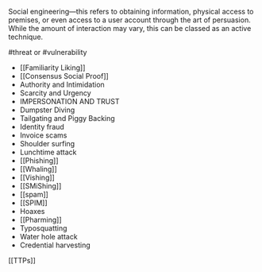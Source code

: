 Social engineering—this refers to obtaining information, physical access to premises, or even access to a user account through the art of persuasion. While the amount of interaction may vary, this can be classed as an active technique.

#threat  or #vulnerability 
+ [[Familiarity Liking]]
+ [[Consensus Social Proof]]
+ Authority and Intimidation
+ Scarcity and Urgency
+ IMPERSONATION AND TRUST
+ Dumpster Diving
+ Tailgating and Piggy Backing
+ Identity fraud
+ Invoice scams
+ Shoulder surfing
+ Lunchtime attack
+ [[Phishing]]
+ [[Whaling]]
+ [[Vishing]]
+ [[SMiShing]]
+ [[spam]]
+ [[SPIM]]
+ Hoaxes
+ [[Pharming]]
+ Typosquatting
+ Water hole attack
+ Credential harvesting

[[TTPs]]